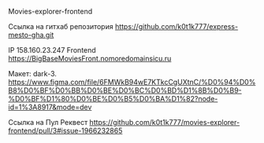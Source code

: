 
Movies-explorer-frontend

Ссылка на гитхаб репозитория https://github.com/k0t1k777/express-mesto-gha.git

IP 158.160.23.247
Frontend https://BigBaseMoviesFront.nomoredomainsicu.ru

Макет: dark-3. 
https://www.figma.com/file/6FMWkB94wE7KTkcCgUXtnC/%D0%94%D0%B8%D0%BF%D0%BB%D0%BE%D0%BC%D0%BD%D1%8B%D0%B9-%D0%BF%D1%80%D0%BE%D0%B5%D0%BA%D1%82?node-id=1%3A8917&mode=dev

Ссылка на Пул Реквест 
https://github.com/k0t1k777/movies-explorer-frontend/pull/3#issue-1966232865
